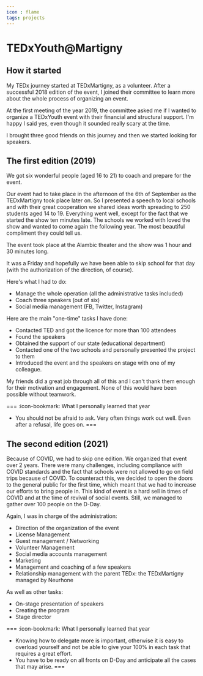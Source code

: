 ```yaml
---
icon : flame
tags: projects
---
```

# TEDxYouth@Martigny

## How it started
My TEDx journey started at TEDxMartigny, as a volunteer. After a successful 2018 edition of the event, I joined their committee to learn more about the whole process of organizing an event. 

At the first meeting of the year 2019, the committee asked me if I wanted to organize a TEDxYouth event with their financial and structural support. I'm happy I said yes, even though it sounded really scary at the time.

I brought three good friends on this journey and then we started looking for speakers. 

## The first edition (2019)
We got six wonderful people (aged 16 to 21) to coach and prepare for the event.

Our event had to take place in the afternoon of the 6th of September as the TEDxMartigny took place later on. So I presented a speech to local schools and with their great cooperation we shared ideas worth spreading to 250 students aged 14 to 19. Everything went well, except for the fact that we started the show ten minutes late. The schools we worked with loved the show and wanted to come again the following year. The most beautiful compliment they could tell us.

The event took place at the Alambic theater and the show was 1 hour and 30 minutes long.

It was a Friday and hopefully we have been able to skip school for that day (with the authorization of the direction, of course).

Here's what I had to do:
- Manage the whole operation (all the administrative tasks included)
- Coach three speakers (out of six)
- Social media management (FB, Twitter, Instagram)

Here are the main "one-time" tasks I have done:
- Contacted TED and got the licence for more than 100 attendees
- Found the speakers
- Obtained the support of our state (educational department)
- Contacted one of the two schools and personally presented the project to them
- Introduced the event and the speakers on stage with one of my colleague.

My friends did a great job through all of this and I can't thank them enough for their motivation and engagement. None of this would have been possible without teamwork.

=== :icon-bookmark: What I personally learned that year
- You should not be afraid to ask. Very often things work out well. Even after a refusal, life goes on.
===

## The second edition (2021)

Because of COVID, we had to skip one edition. We organized that event over 2 years. There were many challenges, including compliance with COVID standards and the fact that schools were not allowed to go on field trips because of COVID. To counteract this, we decided to open the doors to the general public for the first time, which meant that we had to increase our efforts to bring people in. This kind of event is a hard sell in times of COVID and at the time of revival of social events. Still, we managed to gather over 100 people on the D-Day. 

Again, I was in charge of the administration:
- Direction of the organization of the event
- License Management
- Guest management / Networking
- Volunteer Management
- Social media accounts management
- Marketing
- Management and coaching of a few speakers
- Relationship management with the parent TEDx: the TEDxMartigny managed by Neurhone

As well as other tasks:
- On-stage presentation of speakers
- Creating the program
- Stage director

=== :icon-bookmark: What I personally learned that year
- Knowing how to delegate more is important, otherwise it is easy to overload yourself and not be able to give your 100% in each task that requires a great effort.
- You have to be ready on all fronts on D-Day and anticipate all the cases that may arise.
===